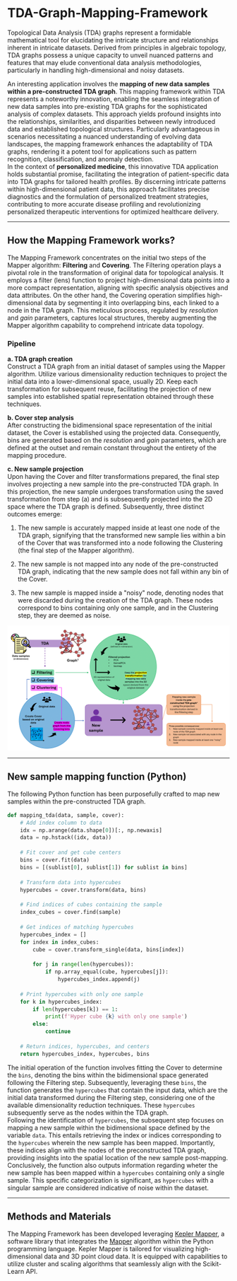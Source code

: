 # TDA-Graph-Mapping-Framework
Topological Data Analysis (TDA) graphs represent a formidable mathematical tool for elucidating the intricate structure and relationships inherent in intricate datasets. Derived from principles in algebraic topology, TDA graphs possess a unique capacity to unveil nuanced patterns and features that may elude conventional data analysis methodologies, particularly in handling high-dimensional and noisy datasets.  

An interesting application involves the **mapping of new data samples within a pre-constructed TDA graph**. This mapping framework within TDA represents a noteworthy innovation, enabling the seamless integration of new data samples into pre-existing TDA graphs for the sophisticated analysis of complex datasets. This approach yields profound insights into the relationships, similarities, and disparities between newly introduced data and established topological structures. Particularly advantageous in scenarios necessitating a nuanced understanding of evolving data landscapes, the mapping framework enhances the adaptability of TDA graphs, rendering it a potent tool for applications such as pattern recognition, classification, and anomaly detection.  
In the context of **personalized medicine**, this innovative TDA application holds substantial promise, facilitating the integration of patient-specific data into TDA graphs for tailored health profiles. By discerning intricate patterns within high-dimensional patient data, this approach facilitates precise diagnostics and the formulation of personalized treatment strategies, contributing to more accurate disease profiling and revolutionizing personalized therapeutic interventions for optimized healthcare delivery.

---

## How the Mapping Framework works?
The Mapping Framework concentrates on the initial two steps of the Mapper algorithm: **Filtering** and **Covering**. The Filtering operation plays a pivotal role in the transformation of original data for topological analysis. It employs a filter (lens) function to project high-dimensional data points into a more compact representation, aligning with specific analysis objectives and data attributes. On the other hand, the Covering operation simplifies high-dimensional data by segmenting it into overlapping bins, each linked to a node in the TDA graph. This meticulous process, regulated by _resolution_ and _gain_ parameters, captures local structures, thereby augmenting the Mapper algorithm capability to comprehend intricate data topology.

### Pipeline
**a. TDA graph creation**  
Construct a TDA graph from an initial dataset of samples using the Mapper algorithm. Utilize various dimensionality reduction techniques to project the initial data into a lower-dimensional space, usually 2D. Keep each transformation for subsequent reuse, facilitating the projection of new samples into established spatial representation obtained through these techniques.

**b. Cover step analysis**  
After constructing the bidimensional space representation of the initial dataset, the Cover is established using the projected data. Consequently, bins are generated based on the _resolution_ and _gain_ parameters, which are defined at the outset and remain constant throughout the entirety of the mapping procedure.

**c. New sample projection**  
Upon having the Cover and filter transformations prepared, the final step involves projecting a new sample into the pre-constructed TDA graph. In this projection, the new sample undergoes transformation using the saved transformation from step (a) and is subsequently projected into the 2D space where the TDA graph is defined. Subsequently, three distinct outcomes emerge:

1. The new sample is accurately mapped inside at least one node of the TDA graph, signifying that the transformed new sample lies within a bin of the Cover that was transformed into a node following the Clustering (the final step of the Mapper algorithm).
  
2. The new sample is not mapped into any node of the pre-constructed TDA graph, indicating that the new sample does not fall within any bin of the Cover.

3. The new sample is mapped inside a "noisy" node, denoting nodes that were discarded during the creation of the TDA graph. These nodes correspond to bins containing only one sample, and in the Clustering step, they are deemed as noise.

![Mapping Framework scheme](/Images/mapping_framework.png)

---

## New sample mapping function (Python)
The following Python function has been purposefully crafted to map new samples within the pre-constructed TDA graph.
```python
def mapping_tda(data, sample, cover):
    # Add index column to data
    idx = np.arange(data.shape[0])[:, np.newaxis]
    data = np.hstack((idx, data))

    # Fit cover and get cube centers
    bins = cover.fit(data)
    bins = [(sublist[0], sublist[1]) for sublist in bins]

    # Transform data into hypercubes
    hypercubes = cover.transform(data, bins)

    # Find indices of cubes containing the sample
    index_cubes = cover.find(sample)

    # Get indices of matching hypercubes
    hypercubes_index = []
    for index in index_cubes:
        cube = cover.transform_single(data, bins[index])

        for j in range(len(hypercubes)):
            if np.array_equal(cube, hypercubes[j]):
                hypercubes_index.append(j)

    # Print hypercubes with only one sample
    for k in hypercubes_index:
        if len(hypercubes[k]) == 1:
            print(f'Hyper cube {k} with only one sample')
        else:
            continue

    # Return indices, hypercubes, and centers
    return hypercubes_index, hypercubes, bins
```
The initial operation of the function involves fitting the Cover to determine the `bins`, denoting the bins within the bidimensional space generated following the Filtering step. Subsequently, leveraging these `bins`, the function generates the `hypercubes` that contain the input data, which are the initial data transformed during the Filtering step, considering one of the available dimensionality reduction techniques. These `hypercubes` subsequently serve as the nodes within the TDA graph.  
Following the identification of `hypercubes`, the subsequent step focuses on mapping a new sample within the bidimensional space defined by the variable `data`. This entails retrieving the index or indices corresponding to the `hypercubes` wherein the new sample has been mapped. Importantly, these indices align with the nodes of the preconstructed TDA graph, providing insights into the spatial location of the new sample post-mapping.  
Conclusively, the function also outputs information regarding wheter the new sample has been mapped within a `hypercubes` containing only a single sample. This specific categorization is significant, as `hypercubes` with a singular sample are considered indicative of noise within the dataset.

---

## Methods and Materials
The Mapping Framework has been developed leveraging [Kepler Mapper](https://kepler-mapper.scikit-tda.org/en/latest/), a software library that integrates the [Mapper](https://www.quantmetry.com/blog/topological-data-analysis-with-mapper/) algorithm within the Python programming language. Kepler Mapper is tailored for visualizing high-dimensional data and 3D point cloud data. It is equipped with capabilities to utilize cluster and scaling algorithms that seamlessly align with the Scikit-Learn API.
